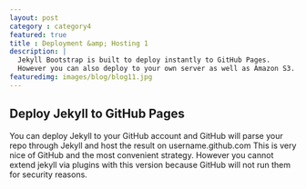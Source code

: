 ```yaml
---
layout: post
category : category4
featured: true
title : Deployment &amp; Hosting 1
description: |
  Jekyll Bootstrap is built to deploy instantly to GitHub Pages.
  However you can also deploy to your own server as well as Amazon S3.
featuredimg: images/blog/blog11.jpg
---
```


## Deploy Jekyll to GitHub Pages

You can deploy Jekyll to your GitHub account and GitHub will parse your repo through Jekyll and host the result on username.github.com
This is very nice of GitHub and the most convenient strategy.
However you cannot extend jekyll via plugins with this version because GitHub will not run them for security reasons.
